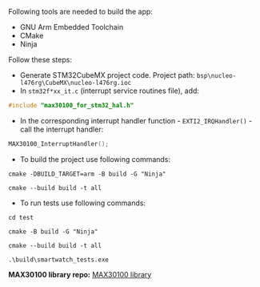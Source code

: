 Following tools are needed to build the app:
* GNU Arm Embedded Toolchain
* CMake
* Ninja

Follow these steps:

* Generate STM32CubeMX project code.
Project path: `bsp\nucleo-l476rg\CubeMX\nucleo-l476rg.ioc`
* In `stm32f*xx_it.c` (interrupt service routines file), add:
```c
#include "max30100_for_stm32_hal.h"
```
* In the corresponding interrupt handler function - `EXTI2_IRQHandler()` - call the interrupt handler:
```c
MAX30100_InterruptHandler();
```
* To build the project use following commands:
```
cmake -DBUILD_TARGET=arm -B build -G "Ninja"
```
```
cmake --build build -t all
```
* To run tests use following commands:
```
cd test
```
```
cmake -B build -G "Ninja"
```
```
cmake --build build -t all
```
```
.\build\smartwatch_tests.exe
```

**MAX30100 library repo:**
[MAX30100 library](https://github.com/dawkrz13/MAX30100_for_STM32_HAL)
